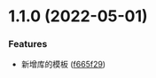 

# 1.1.0 (2022-05-01)


### Features

* 新增库的模板 ([f665f29](https://github.com/naihe138/naice-create/commit/f665f29ff12ea4dc94b9aa71327b4901fd07e98d))